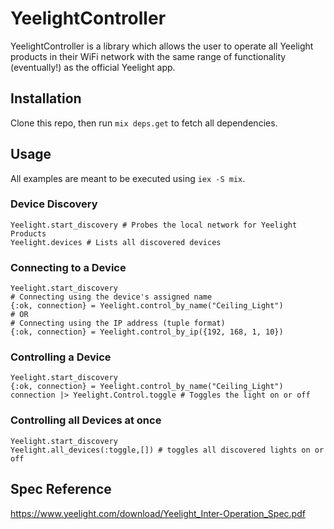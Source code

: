 # YeelightController

 YeelightController is a library which allows the user to operate all Yeelight products in their WiFi network with the same range of functionality (eventually!) as the official Yeelight app.

## Installation

Clone this repo, then run `mix deps.get` to fetch all dependencies.

## Usage
All examples are meant to be executed using `iex -S mix`.

### Device Discovery
```
Yeelight.start_discovery # Probes the local network for Yeelight Products
Yeelight.devices # Lists all discovered devices
```

### Connecting to a Device

```
Yeelight.start_discovery
# Connecting using the device's assigned name
{:ok, connection} = Yeelight.control_by_name("Ceiling_Light") 
# OR
# Connecting using the IP address (tuple format)
{:ok, connection} = Yeelight.control_by_ip({192, 168, 1, 10})
```

### Controlling a Device
```
Yeelight.start_discovery
{:ok, connection} = Yeelight.control_by_name("Ceiling_Light")
connection |> Yeelight.Control.toggle # Toggles the light on or off
```

### Controlling all Devices at once
```
Yeelight.start_discovery
Yeelight.all_devices(:toggle,[]) # toggles all discovered lights on or off
```

## Spec Reference
https://www.yeelight.com/download/Yeelight_Inter-Operation_Spec.pdf


